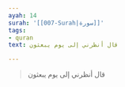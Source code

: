 ```yaml
---
ayah: 14
surah: '[[007-Surah|سورة]]'
tags:
- quran
text: قال أنظرني إلى يوم يبعثون

---
```

> قال أنظرني إلى يوم يبعثون
